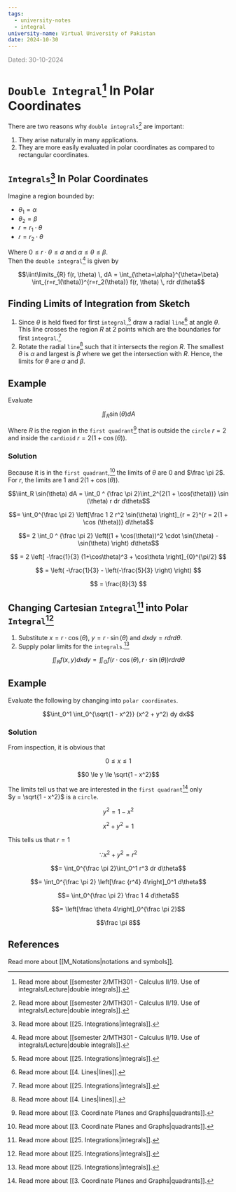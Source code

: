 ```yaml
---
tags:
  - university-notes
  - integral
university-name: Virtual University of Pakistan
date: 2024-10-30
---
```


<span style="color: gray;">Dated: 30-10-2024</span>

# `Double Integral`[^1] In Polar Coordinates

There are two reasons why `double integrals`[^1] are important:

1. They arise naturally in many applications.
2. They are more easily evaluated in polar coordinates as compared to rectangular coordinates.

## `Integrals`[^2] In Polar Coordinates

Imagine a region bounded by:

- $\theta_1 = \alpha$
- $\theta_2 = \beta$
- $r = r_1 \cdot \theta$
- $r = r_2 \cdot \theta$

Where $0 \le r \cdot \theta \le a$ and $\alpha \le \theta \le \beta$.  
Then the `double integral`[^1] is given by  

$$\iint\limits_{R} f(r, \theta) \, dA = \int_{\theta=\alpha}^{\theta=\beta} \int_{r=r_1(\theta)}^{r=r_2(\theta)} f(r, \theta) \, rdr d\theta$$

## Finding Limits of Integration from Sketch

1. Since $\theta$ is held fixed for first `integral`,[^2] draw a radial `line`[^3] at angle $\theta$. This line crosses the region $R$ at 2 points which are the boundaries for first `integral`.[^2]
2. Rotate the radial `line`[^3] such that it intersects the region $R$. The smallest $\theta$ is $\alpha$ and largest is $\beta$ where we get the intersection with $R$. Hence, the limits for $\theta$ are $\alpha$ and $\beta$.

## Example

Evaluate  

$$\iint_R \sin(\theta) dA$$

Where $R$ is the region in the `first quadrant`[^4] that is outside the `circle` $r = 2$ and inside the `cardioid` $r = 2(1 + \cos (\theta))$.

### Solution

Because it is in the `first quadrant`,[^4] the limits of $\theta$ are $0$ and $\frac \pi 2$.  
For $r$, the limits are $1$ and $2(1 + \cos (\theta))$.  

$$\iint_R \sin(\theta) dA = \int_0 ^ {\frac \pi 2}\int_2^{2(1 + \cos(\theta))} \sin (\theta) r dr d\theta$$

$$= \int_0^{\frac \pi 2} \left[\frac 1 2 r^2 \sin(\theta) \right]_{r = 2}^{r = 2(1 + \cos (\theta))} d\theta$$

$$= 2 \int_0 ^ {\frac \pi 2} \left((1 + \cos(\theta))^2 \cdot \sin(\theta) - \sin(\theta) \right) d\theta$$

$$
= 2 \left[ -\frac{1}{3} (1+\cos\theta)^3 + \cos\theta \right]_{0}^{\pi/2}
$$

$$
= \left( -\frac{1}{3} - \left(-\frac{5}{3} \right) \right)
$$

$$
= \frac{8}{3}
$$

## Changing Cartesian `Integral`[^2] into Polar `Integral`[^2]

1. Substitute $x = r \cdot \cos(\theta)$, $y = r \cdot \sin(\theta)$ and $dx dy = r dr d\theta$.
2. Supply polar limits for the `integrals`.[^2]  

$$\iint_R f(x, y) dx dy = \iint_G f(r \cdot \cos(\theta), r \cdot \sin(\theta)) r dr d\theta$$

## Example

Evaluate the following by changing into `polar coordinates`.  

$$\int_0^1 \int_0^{\sqrt{1 - x^2}} (x^2 + y^2) dy dx$$

### Solution

From inspection, it is obvious that  

$$0 \le x \le 1$$

$$0 \le y \le \sqrt{1 - x^2}$$

The limits tell us that we are interested in the `first quadrant`[^4] only  
$y = \sqrt{1 - x^2}$ is a `circle`.  

$$y^2 = 1 - x^2$$

$$x^2 + y^2 = 1$$

This tells us that $r = 1$  

$$\because x^2 + y^2 = r^2$$

$$= \int_0^{\frac \pi 2}\int_0^1 r^3 dr d\theta$$

$$= \int_0^{\frac \pi 2} \left[\frac {r^4} 4\right]_0^1 d\theta$$

$$= \int_0^{\frac \pi 2} \frac 1 4 d\theta$$

$$= \left[\frac \theta 4\right]_0^{\frac \pi 2}$$

$$\frac \pi 8$$

## References

Read more about [[M_Notations|notations and symbols]].

[^1]: Read more about [[semester 2/MTH301 - Calculus II/19. Use of integrals/Lecture|double integrals]].
[^2]: Read more about [[25. Integrations|integrals]].
[^3]: Read more about [[4. Lines|lines]].
[^4]: Read more about [[3. Coordinate Planes and Graphs|quadrants]].